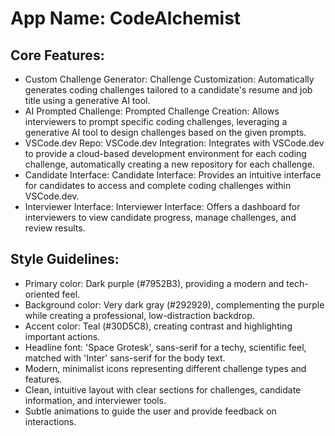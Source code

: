 # **App Name**: CodeAlchemist

## Core Features:

- Custom Challenge Generator: Challenge Customization: Automatically generates coding challenges tailored to a candidate's resume and job title using a generative AI tool.
- AI Prompted Challenge: Prompted Challenge Creation: Allows interviewers to prompt specific coding challenges, leveraging a generative AI tool to design challenges based on the given prompts.
- VSCode.dev Repo: VSCode.dev Integration: Integrates with VSCode.dev to provide a cloud-based development environment for each coding challenge, automatically creating a new repository for each challenge.
- Candidate Interface: Candidate Interface: Provides an intuitive interface for candidates to access and complete coding challenges within VSCode.dev.
- Interviewer Interface: Interviewer Interface: Offers a dashboard for interviewers to view candidate progress, manage challenges, and review results.

## Style Guidelines:

- Primary color: Dark purple (#7952B3), providing a modern and tech-oriented feel.
- Background color: Very dark gray (#292929), complementing the purple while creating a professional, low-distraction backdrop.
- Accent color: Teal (#30D5C8), creating contrast and highlighting important actions.
- Headline font: 'Space Grotesk', sans-serif for a techy, scientific feel, matched with 'Inter' sans-serif for the body text.
- Modern, minimalist icons representing different challenge types and features.
- Clean, intuitive layout with clear sections for challenges, candidate information, and interviewer tools.
- Subtle animations to guide the user and provide feedback on interactions.